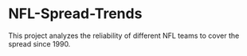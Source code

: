 # NFL-Spread-Trends
This project analyzes the reliability of different NFL teams to cover the spread since 1990.
